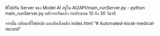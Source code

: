 #ไฟล์รัน Server ของ Model AI อยู่ใน AI2API/main_runServer.py
	- python main_runServer.py
หลังจากรันแล้ว รอประมาณ 10 ถึง 30 วินาที

จากนั้น กลับมาที่ไฟล์หลัก และดับเบิ้ลคลิก index.html
"# Automated-kiosk-medical-record" 
